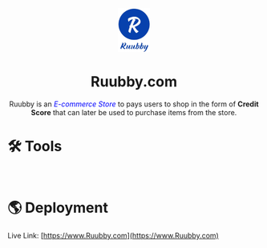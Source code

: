 <div align="center" >
  <img src="https://github.com/HANNIEL21/Ruubby/blob/client/logo.png" alt="Ruubby Logo" />
  <h1 style="text-align: center;">Ruubby.com</h1>
</div>


<p align="center" >Ruubby is an <em style="color:blue;">E-commerce Store</em> to pays users to shop in the form of <b>Credit Score</b> that can later be used to purchase items from the store.</p>

# 🛠️ Tools
<div align="center"  >
  <img src="https://www.vectorlogo.zone/logos/reactjs/reactjs-ar21.svg" alt="" />
  <img src="https://www.vectorlogo.zone/logos/tailwind/tailwind-ar21.svg" alt="" />
  <img src="https://github.com/prplx/svg-logos/blob/master/svg/redux.svg" alt="" />
  <img src="https://www.vectorlogo.zone/logos/axios/axios-ar21.svg" alt="" />
</div>

# 🌎 Deployment
Live Link: [https://www.Ruubby.com](https://www.Ruubby.com)
